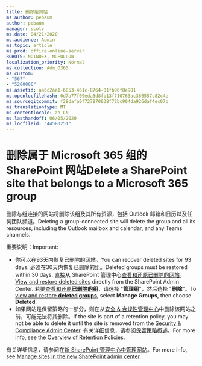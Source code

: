 ```yaml
---
title: 删除组网站
ms.author: pebaum
author: pebaum
manager: scotv
ms.date: 04/21/2020
ms.audience: Admin
ms.topic: article
ms.prod: office-online-server
ROBOTS: NOINDEX, NOFOLLOW
localization_priority: Normal
ms.collection: Adm_O365
ms.custom:
- "567"
- "5200006"
ms.assetid: aa6c2aa1-6853-461c-8764-01fb96f8e981
ms.openlocfilehash: 0d7a77f09eda3d8fb13f710763ac366557c82c4e
ms.sourcegitcommit: f28dafa0f727870038f72bc904da926daf4ec07b
ms.translationtype: MT
ms.contentlocale: zh-CN
ms.lasthandoff: 06/05/2020
ms.locfileid: "44580251"
---
```

# <a name="delete-a-sharepoint-site-that-belongs-to-a-microsoft-365-group"></a><span data-ttu-id="e6d58-102">删除属于 Microsoft 365 组的 SharePoint 网站</span><span class="sxs-lookup"><span data-stu-id="e6d58-102">Delete a SharePoint site that belongs to a Microsoft 365 group</span></span>

<span data-ttu-id="e6d58-103">删除与组连接的网站将删除该组及其所有资源，包括 Outlook 邮箱和日历以及任何团队频道。</span><span class="sxs-lookup"><span data-stu-id="e6d58-103">Deleting a group-connected site will delete the group and all its resources, including the Outlook mailbox and calendar, and any Teams channels.</span></span>
  
<span data-ttu-id="e6d58-104">重要说明：</span><span class="sxs-lookup"><span data-stu-id="e6d58-104">Important:</span></span>

- <span data-ttu-id="e6d58-105">你可以在93天内恢复已删除的网站。</span><span class="sxs-lookup"><span data-stu-id="e6d58-105">You can recover deleted sites for 93 days.</span></span> <span data-ttu-id="e6d58-106">必须在30天内恢复已删除的组。</span><span class="sxs-lookup"><span data-stu-id="e6d58-106">Deleted groups must be restored within 30 days.</span></span> <span data-ttu-id="e6d58-107">直接从 SharePoint 管理中心[查看和还原已删除的网站](https://admin.microsoft.com/sharepoint?page=recyclebin&modern=true)。</span><span class="sxs-lookup"><span data-stu-id="e6d58-107">[View and restore deleted sites](https://admin.microsoft.com/sharepoint?page=recyclebin&modern=true) directly from the SharePoint Admin Center.</span></span> <span data-ttu-id="e6d58-108">若要[查看和还原**已删除的组**](https://outlook.office.com/people/group/deleted)，请选择 "**管理组**"，然后选择 "**删除**"。</span><span class="sxs-lookup"><span data-stu-id="e6d58-108">To [view and restore **deleted groups**](https://outlook.office.com/people/group/deleted), select **Manage Groups**, then choose **Deleted**.</span></span>
- <span data-ttu-id="e6d58-109">如果网站是保留策略的一部分，则在从[安全 & 合规性管理中心](https://protection.office.com/?rfr=AdminCenter#/retention)中删除该网站之前，可能无法将其删除。</span><span class="sxs-lookup"><span data-stu-id="e6d58-109">If the site is part of a retention policy, you may not be able to delete it until the site is removed from the [Security & Compliance Admin Center](https://protection.office.com/?rfr=AdminCenter#/retention).</span></span> <span data-ttu-id="e6d58-110">有关详细信息，请参阅[保留策略概述](https://docs.microsoft.com/microsoft-365/compliance/retention-policies)。</span><span class="sxs-lookup"><span data-stu-id="e6d58-110">For more info, see the [Overview of Retention Policies](https://docs.microsoft.com/microsoft-365/compliance/retention-policies).</span></span>
  
<span data-ttu-id="e6d58-111">有关详细信息，请参阅在[新 SharePoint 管理中心中管理网站](https://docs.microsoft.com/sharepoint/manage-sites-in-new-admin-center)。</span><span class="sxs-lookup"><span data-stu-id="e6d58-111">For more info, see [Manage sites in the new SharePoint admin center](https://docs.microsoft.com/sharepoint/manage-sites-in-new-admin-center).</span></span>
